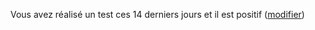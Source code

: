 Vous avez réalisé un test ces 14 derniers jours et il est positif (<a href="/depistage">modifier</a>)
